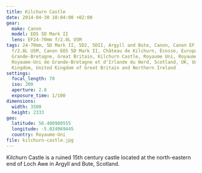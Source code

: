 ```yaml
---
title: Kilchurn Castle
date: 2014-04-30 18:04:00 +02:00
gear:
  make: Canon
  model: EOS 5D Mark II
  lens: EF24-70mm f/2.8L USM
tags: 24-70mm, 5D Mark II, 5D2, 5DII, Argyll and Bute, Canon, Canon EF 24-70mm
  f/2.8L USM, Canon EOS 5D Mark II, Château de Kilchurn, Écosse, Europa, Europe,
  Grande-Bretagne, Great Britain, Kilchurn Castle, Royaume Uni, Royaume-Uni,
  Royaume-Uni de Grande-Bretagne et d'Irlande du Nord, Scotland, UK, United
  Kingdom, United Kingdom of Great Britain and Northern Ireland
settings:
  focal_length: 70
  iso: 200
  aperture: 2.8
  exposure_time: 1/100
dimensions:
  width: 3500
  height: 2333
geo:
  latitude: 56.400980555
  longitude: -5.024969445
  country: Royaume-Uni
file: kilchurn-castle.jpg
---
```


Kilchurn Castle is a ruined 15th century castle located at the north-eastern end of Loch Awe in Argyll and Bute, Scotland.
